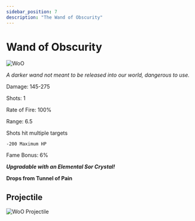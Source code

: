 ```yaml
---
sidebar_position: 7
description: "The Wand of Obscurity"
---
```


# Wand of Obscurity

![WoO](https://vwiki.valorserver.com/api/item/picture/wand%20of%20obscurity)

<i>A darker wand not meant to be released into our world, dangerous to use.</i>

Damage: 145-275

Shots: 1

Rate of Fire: 100%

Range: 6.5

Shots hit multiple targets

    -200 Maximum HP

Fame Bonus: 6%

***Upgradable with an Elemental Sor Crystal!***

**Drops from Tunnel of Pain**

## Projectile

![WoO Projectile](https://cdn.discordapp.com/attachments/953134990428868629/997626729868824636/wandofobscurity.gif)
